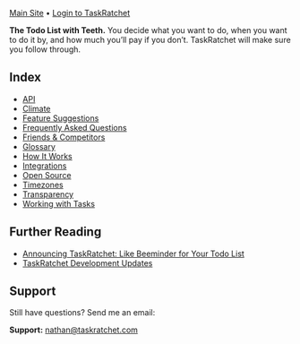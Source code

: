 [Main Site](https://taskratchet.com) • [Login to TaskRatchet](https://app.taskratchet.com/)

**The Todo List with Teeth.** You decide what you want to do, when you want to do it by, and how much you’ll pay if you don’t. TaskRatchet will make sure you follow through.

## Index

- [API](api.md)
- [Climate](https://climate.stripe.com/JS6ptt)
- [Feature Suggestions](https://taskratchet.consider.it/)
- [Frequently Asked Questions](faq.md)
- [Friends & Competitors](friends.md)
- [Glossary](glossary.md)
- [How It Works](works.md)
- [Integrations](integrations.md)
- [Open Source](open-source.md)
- [Timezones](timezones.md)
- [Transparency](transparency.md)
- [Working with Tasks](working-with-tasks.md)

## Further Reading

- [Announcing TaskRatchet: Like Beeminder for Your Todo List](https://blog.beeminder.com/taskratchet/)
- [TaskRatchet Development Updates](https://forum.beeminder.com/t/taskratchet-development-updates/5037)

## Support

Still have questions? Send me an email:

**Support:** nathan@taskratchet.com

